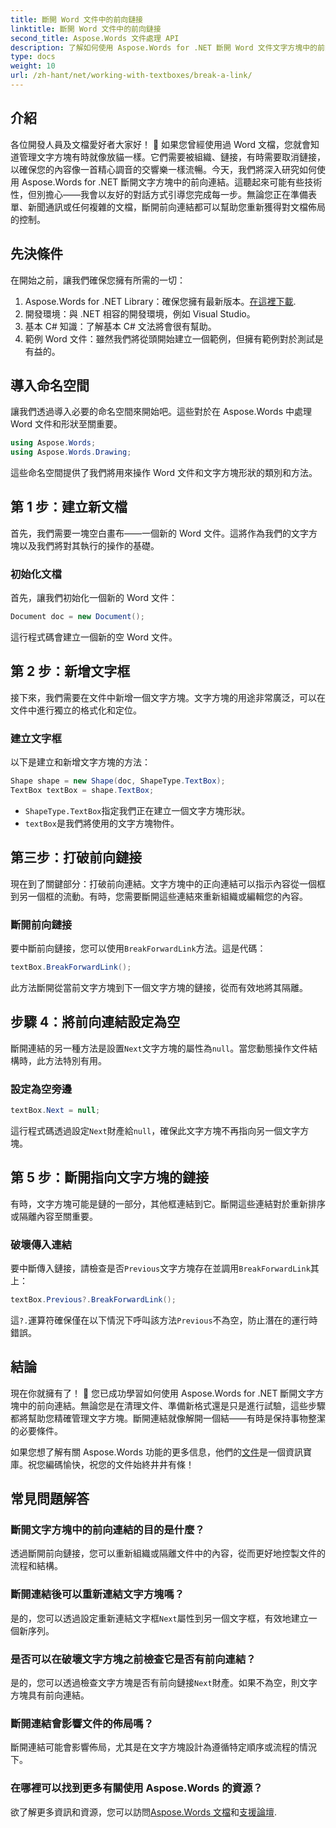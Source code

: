 ```yaml
---
title: 斷開 Word 文件中的前向鏈接
linktitle: 斷開 Word 文件中的前向鏈接
second_title: Aspose.Words 文件處理 API
description: 了解如何使用 Aspose.Words for .NET 斷開 Word 文件文字方塊中的前向連結。請遵循我們的指南以獲得更流暢的文件管理體驗。
type: docs
weight: 10
url: /zh-hant/net/working-with-textboxes/break-a-link/
---
```


## 介紹

各位開發人員及文檔愛好者大家好！ 🌟 如果您曾經使用過 Word 文檔，您就會知道管理文字方塊有時就像放貓一樣。它們需要被組織、鏈接，有時需要取消鏈接，以確保您的內容像一首精心調音的交響樂一樣流暢。今天，我們將深入研究如何使用 Aspose.Words for .NET 斷開文字方塊中的前向連結。這聽起來可能有些技術性，但別擔心——我會以友好的對話方式引導您完成每一步。無論您正在準備表單、新聞通訊或任何複雜的文檔，斷開前向連結都可以幫助您重新獲得對文檔佈局的控制。

## 先決條件

在開始之前，讓我們確保您擁有所需的一切：

1.  Aspose.Words for .NET Library：確保您擁有最新版本。[在這裡下載](https://releases.aspose.com/words/net/).
2. 開發環境：與 .NET 相容的開發環境，例如 Visual Studio。
3. 基本 C# 知識：了解基本 C# 文法將會很有幫助。
4. 範例 Word 文件：雖然我們將從頭開始建立一個範例，但擁有範例對於測試是有益的。

## 導入命名空間

讓我們透過導入必要的命名空間來開始吧。這些對於在 Aspose.Words 中處理 Word 文件和形狀至關重要。

```csharp
using Aspose.Words;
using Aspose.Words.Drawing;
```

這些命名空間提供了我們將用來操作 Word 文件和文字方塊形狀的類別和方法。

## 第 1 步：建立新文檔

首先，我們需要一塊空白畫布——一個新的 Word 文件。這將作為我們的文字方塊以及我們將對其執行的操作的基礎。

### 初始化文檔

首先，讓我們初始化一個新的 Word 文件：

```csharp
Document doc = new Document();
```

這行程式碼會建立一個新的空 Word 文件。

## 第 2 步：新增文字框

接下來，我們需要在文件中新增一個文字方塊。文字方塊的用途非常廣泛，可以在文件中進行獨立的格式化和定位。

### 建立文字框

以下是建立和新增文字方塊的方法：

```csharp
Shape shape = new Shape(doc, ShapeType.TextBox);
TextBox textBox = shape.TextBox;
```

- `ShapeType.TextBox`指定我們正在建立一個文字方塊形狀。
- `textBox`是我們將使用的文字方塊物件。

## 第三步：打破前向鏈接

現在到了關鍵部分：打破前向連結。文字方塊中的正向連結可以指示內容從一個框到另一個框的流動。有時，您需要斷開這些連結來重新組織或編輯您的內容。

### 斷開前向鏈接

要中斷前向鏈接，您可以使用`BreakForwardLink`方法。這是代碼：

```csharp
textBox.BreakForwardLink();
```

此方法斷開從當前文字方塊到下一個文字方塊的鏈接，從而有效地將其隔離。

## 步驟 4：將前向連結設定為空

斷開連結的另一種方法是設置`Next`文字方塊的屬性為`null`。當您動態操作文件結構時，此方法特別有用。

### 設定為空旁邊

```csharp
textBox.Next = null;
```

這行程式碼透過設定`Next`財產給`null`，確保此文字方塊不再指向另一個文字方塊。

## 第 5 步：斷開指向文字方塊的鏈接

有時，文字方塊可能是鏈的一部分，其他框連結到它。斷開這些連結對於重新排序或隔離內容至關重要。

### 破壞傳入連結

要中斷傳入鏈接，請檢查是否`Previous`文字方塊存在並調用`BreakForwardLink`其上：

```csharp
textBox.Previous?.BreakForwardLink();
```

這`?.`運算符確保僅在以下情況下呼叫該方法`Previous`不為空，防止潛在的運行時錯誤。

## 結論

現在你就擁有了！ 🎉 您已成功學習如何使用 Aspose.Words for .NET 斷開文字方塊中的前向連結。無論您是在清理文件、準備新格式還是只是進行試驗，這些步驟都將幫助您精確管理文字方塊。斷開連結就像解開一個結——有時是保持事物整潔的必要條件。 

如果您想了解有關 Aspose.Words 功能的更多信息，他們的[文件](https://reference.aspose.com/words/net/)是一個資訊寶庫。祝您編碼愉快，祝您的文件始終井井有條！

## 常見問題解答

### 斷開文字方塊中的前向連結的目的是什麼？

透過斷開前向鏈接，您可以重新組織或隔離文件中的內容，從而更好地控製文件的流程和結構。

### 斷開連結後可以重新連結文字方塊嗎？

是的，您可以透過設定重新連結文字框`Next`屬性到另一個文字框，有效地建立一個新序列。

### 是否可以在破壞文字方塊之前檢查它是否有前向連結？

是的，您可以透過檢查文字方塊是否有前向鏈接`Next`財產。如果不為空，則文字方塊具有前向連結。

### 斷開連結會影響文件的佈局嗎？

斷開連結可能會影響佈局，尤其是在文字方塊設計為遵循特定順序或流程的情況下。

### 在哪裡可以找到更多有關使用 Aspose.Words 的資源？

欲了解更多資訊和資源，您可以訪問[Aspose.Words 文檔](https://reference.aspose.com/words/net/)和[支援論壇](https://forum.aspose.com/c/words/8).